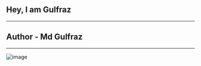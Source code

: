 ## Hey, I am Gulfraz

----
## Author - Md Gulfraz
---
<img src="https://github.com/pykinsu.png" alt="image" W="25" />
